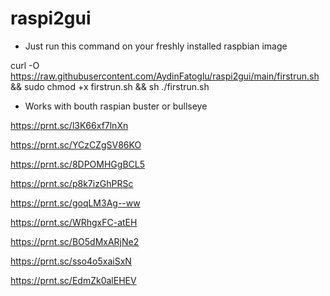 # raspi2gui

- Just run this command on your freshly installed raspbian image  


curl -O https://raw.githubusercontent.com/AydinFatoglu/raspi2gui/main/firstrun.sh && sudo chmod +x firstrun.sh && sh ./firstrun.sh

- Works with bouth raspian buster or bullseye 


https://prnt.sc/l3K66xf7lnXn

https://prnt.sc/YCzCZgSV86KO

https://prnt.sc/8DPOMHGgBCL5

https://prnt.sc/p8k7izGhPRSc

https://prnt.sc/goqLM3Ag--ww

https://prnt.sc/WRhgxFC-atEH

https://prnt.sc/BO5dMxARjNe2

https://prnt.sc/sso4o5xaiSxN

https://prnt.sc/EdmZk0alEHEV













